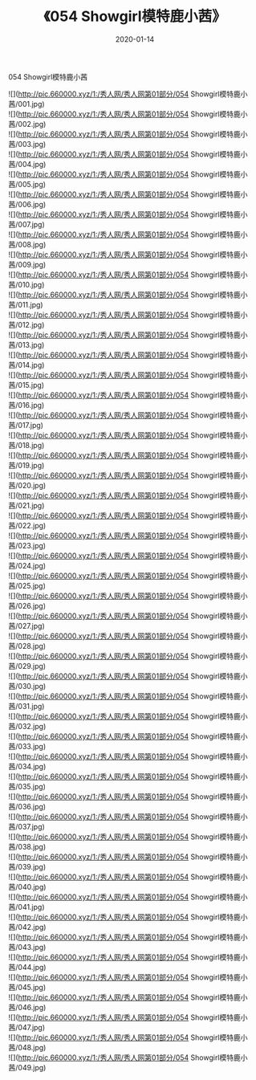 ﻿---
layout: post
title:  《054 Showgirl模特鹿小茜》
date:   2020-01-14
img: http://pic.660000.xyz/1:/秀人网/秀人网第01部分/054 Showgirl模特鹿小茜/000.jpg
categories: [美女, 清纯, 唯美]
---

054 Showgirl模特鹿小茜

  ![](http://pic.660000.xyz/1:/秀人网/秀人网第01部分/054 Showgirl模特鹿小茜/001.jpg) <br> ![](http://pic.660000.xyz/1:/秀人网/秀人网第01部分/054 Showgirl模特鹿小茜/002.jpg) <br> ![](http://pic.660000.xyz/1:/秀人网/秀人网第01部分/054 Showgirl模特鹿小茜/003.jpg) <br> ![](http://pic.660000.xyz/1:/秀人网/秀人网第01部分/054 Showgirl模特鹿小茜/004.jpg) <br> ![](http://pic.660000.xyz/1:/秀人网/秀人网第01部分/054 Showgirl模特鹿小茜/005.jpg) <br> ![](http://pic.660000.xyz/1:/秀人网/秀人网第01部分/054 Showgirl模特鹿小茜/006.jpg) <br> ![](http://pic.660000.xyz/1:/秀人网/秀人网第01部分/054 Showgirl模特鹿小茜/007.jpg) <br> ![](http://pic.660000.xyz/1:/秀人网/秀人网第01部分/054 Showgirl模特鹿小茜/008.jpg) <br> ![](http://pic.660000.xyz/1:/秀人网/秀人网第01部分/054 Showgirl模特鹿小茜/009.jpg) <br> ![](http://pic.660000.xyz/1:/秀人网/秀人网第01部分/054 Showgirl模特鹿小茜/010.jpg) <br> ![](http://pic.660000.xyz/1:/秀人网/秀人网第01部分/054 Showgirl模特鹿小茜/011.jpg) <br> ![](http://pic.660000.xyz/1:/秀人网/秀人网第01部分/054 Showgirl模特鹿小茜/012.jpg) <br> ![](http://pic.660000.xyz/1:/秀人网/秀人网第01部分/054 Showgirl模特鹿小茜/013.jpg) <br> ![](http://pic.660000.xyz/1:/秀人网/秀人网第01部分/054 Showgirl模特鹿小茜/014.jpg) <br> ![](http://pic.660000.xyz/1:/秀人网/秀人网第01部分/054 Showgirl模特鹿小茜/015.jpg) <br> ![](http://pic.660000.xyz/1:/秀人网/秀人网第01部分/054 Showgirl模特鹿小茜/016.jpg) <br> ![](http://pic.660000.xyz/1:/秀人网/秀人网第01部分/054 Showgirl模特鹿小茜/017.jpg) <br> ![](http://pic.660000.xyz/1:/秀人网/秀人网第01部分/054 Showgirl模特鹿小茜/018.jpg) <br> ![](http://pic.660000.xyz/1:/秀人网/秀人网第01部分/054 Showgirl模特鹿小茜/019.jpg) <br> ![](http://pic.660000.xyz/1:/秀人网/秀人网第01部分/054 Showgirl模特鹿小茜/020.jpg) <br> ![](http://pic.660000.xyz/1:/秀人网/秀人网第01部分/054 Showgirl模特鹿小茜/021.jpg) <br> ![](http://pic.660000.xyz/1:/秀人网/秀人网第01部分/054 Showgirl模特鹿小茜/022.jpg) <br> ![](http://pic.660000.xyz/1:/秀人网/秀人网第01部分/054 Showgirl模特鹿小茜/023.jpg) <br> ![](http://pic.660000.xyz/1:/秀人网/秀人网第01部分/054 Showgirl模特鹿小茜/024.jpg) <br> ![](http://pic.660000.xyz/1:/秀人网/秀人网第01部分/054 Showgirl模特鹿小茜/025.jpg) <br> ![](http://pic.660000.xyz/1:/秀人网/秀人网第01部分/054 Showgirl模特鹿小茜/026.jpg) <br> ![](http://pic.660000.xyz/1:/秀人网/秀人网第01部分/054 Showgirl模特鹿小茜/027.jpg) <br> ![](http://pic.660000.xyz/1:/秀人网/秀人网第01部分/054 Showgirl模特鹿小茜/028.jpg) <br> ![](http://pic.660000.xyz/1:/秀人网/秀人网第01部分/054 Showgirl模特鹿小茜/029.jpg) <br> ![](http://pic.660000.xyz/1:/秀人网/秀人网第01部分/054 Showgirl模特鹿小茜/030.jpg) <br> ![](http://pic.660000.xyz/1:/秀人网/秀人网第01部分/054 Showgirl模特鹿小茜/031.jpg) <br> ![](http://pic.660000.xyz/1:/秀人网/秀人网第01部分/054 Showgirl模特鹿小茜/032.jpg) <br> ![](http://pic.660000.xyz/1:/秀人网/秀人网第01部分/054 Showgirl模特鹿小茜/033.jpg) <br> ![](http://pic.660000.xyz/1:/秀人网/秀人网第01部分/054 Showgirl模特鹿小茜/034.jpg) <br> ![](http://pic.660000.xyz/1:/秀人网/秀人网第01部分/054 Showgirl模特鹿小茜/035.jpg) <br> ![](http://pic.660000.xyz/1:/秀人网/秀人网第01部分/054 Showgirl模特鹿小茜/036.jpg) <br> ![](http://pic.660000.xyz/1:/秀人网/秀人网第01部分/054 Showgirl模特鹿小茜/037.jpg) <br> ![](http://pic.660000.xyz/1:/秀人网/秀人网第01部分/054 Showgirl模特鹿小茜/038.jpg) <br> ![](http://pic.660000.xyz/1:/秀人网/秀人网第01部分/054 Showgirl模特鹿小茜/039.jpg) <br> ![](http://pic.660000.xyz/1:/秀人网/秀人网第01部分/054 Showgirl模特鹿小茜/040.jpg) <br> ![](http://pic.660000.xyz/1:/秀人网/秀人网第01部分/054 Showgirl模特鹿小茜/041.jpg) <br> ![](http://pic.660000.xyz/1:/秀人网/秀人网第01部分/054 Showgirl模特鹿小茜/042.jpg) <br> ![](http://pic.660000.xyz/1:/秀人网/秀人网第01部分/054 Showgirl模特鹿小茜/043.jpg) <br> ![](http://pic.660000.xyz/1:/秀人网/秀人网第01部分/054 Showgirl模特鹿小茜/044.jpg) <br> ![](http://pic.660000.xyz/1:/秀人网/秀人网第01部分/054 Showgirl模特鹿小茜/045.jpg) <br> ![](http://pic.660000.xyz/1:/秀人网/秀人网第01部分/054 Showgirl模特鹿小茜/046.jpg) <br> ![](http://pic.660000.xyz/1:/秀人网/秀人网第01部分/054 Showgirl模特鹿小茜/047.jpg) <br> ![](http://pic.660000.xyz/1:/秀人网/秀人网第01部分/054 Showgirl模特鹿小茜/048.jpg) <br> ![](http://pic.660000.xyz/1:/秀人网/秀人网第01部分/054 Showgirl模特鹿小茜/049.jpg) <br>